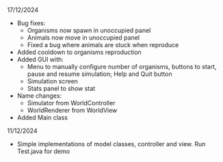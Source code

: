 17/12/2024
- Bug fixes:
  + Organisms now spawn in unoccupied panel
  + Animals now move in unoccupied panel
  + Fixed a bug where animals are stuck when reproduce
- Added cooldown to organisms reproduction
- Added GUI with:
  + Menu to manually configure number of organisms, buttons to start, pause and resume simulation; Help and 
  Quit button
  + Simulation screen
  + Stats panel to show stat
- Name changes:
  + Simulator from WorldController
  + WorldRenderer from WorldView
- Added Main class


11/12/2024
- Simple implementations of model classes, controller and view. Run Test.java for demo

